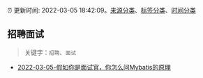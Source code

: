 :alarm_clock: 更新时间: 2022-03-05 18:42:09。[来源分类](../README.md)、[标签分类](../TAGS.md)、[时间分类](../TIMELINE.md)

## 招聘面试


> 关键字：`招聘`、`面试`



- [2022-03-05-假如你是面试官，你怎么问Mybatis的原理](https://toutiao.io/k/o78x0tp) 